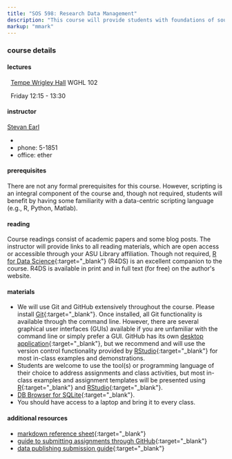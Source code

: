 ```yaml
---
title: "SOS 598: Research Data Management"
description: "This course will provide students with foundations of sound research data management. Upon completion of the course, students will be aware of tools and approaches to effectively manage research data from project inception through publication of both findings and data. Topics include sound data management principles, version control, database concepts, metadata generation, data management plans, research collaboration, and project organization. This is a hands-on course in which students will perform exercises with sample data and/or their own research data. We strongly recommend that students come prepared with their own laptop computer to maximize the learning experience."
markup: "mmark"
---
```


### course details

#### lectures

<font color="#6CA0DC"><i class="fas fa-university fa-lg"></i></font> &nbsp; [Tempe Wrigley Hall](https://tours.asu.edu/tempe/wrigley-hall) WGHL 102

<font color="#6CA0DC"><i class="fas fa-calendar-alt fa-lg"></i></font> &nbsp; Friday 12:15 - 13:30

#### instructor

[Stevan Earl](https://sustainability.asu.edu/person/stevan-earl/) 
- <a href="mailto:stevan.earl@asu.edu" title="email"><i class="fa fa-envelope"></i></a> &nbsp; <a href="https://github.com/SOS598-RDM" title="GitHub"><i class="fa fa-github"></i></a> &nbsp; <a href="https://twitter.com/StevanEarl" title="Twitter"><i class="fa fa-twitter"></i></a>
- phone: 5-1851
- office: ether

<!--
{.table .table-condensed .table-striped .text-left}
<span></span>     | <span></span>    | <span></span>    |  <span></span>      
------------------|------------------|------------------|------------------ 
[Stevan Earl](https://sustainability.asu.edu/person/stevan-earl/) | <a href="mailto:stevan.earl@asu.edu" title="email"><i class="fa fa-envelope"></i></a> &nbsp; <a href="https://github.com/SOS598-RDM" title="GitHub"><i class="fa fa-github"></i></a> &nbsp; <a href="https://twitter.com/StevanEarl" title="Twitter"><i class="fa fa-twitter"></i></a> | TBD
-->
                  
#### prerequisites

There are not any formal prerequisites for this course. However, scripting is
an integral component of the course and, though not required, students will
benefit by having some familiarity with a data-centric scripting language
(e.g., R, Python, Matlab).

#### reading

Course readings consist of academic papers and some blog posts. The instructor
will provide links to all reading materials, which are open access or
accessible through your ASU Library affiliation. Though not required, [R for
Data Science](http://r4ds.had.co.nz/){:target="\_blank"} (R4DS) is an excellent
companion to the course. R4DS is available in print and in full text (for free)
on the author's website.

#### materials

* We will use Git and GitHub extensively throughout the course. Please install [Git](https://git-scm.com/downloads){:target="\_blank"}. Once installed, all Git functionality is available through the command line. However, there are several graphical user interfaces (GUIs) available if you are unfamiliar with the command line or simply prefer a GUI. GitHub has its own [desktop application](https://desktop.github.com/){:target="\_blank"}, but we recommend and will use the version control functionality provided by [RStudio](https://www.rstudio.com/products/rstudio/download/){:target="\_blank"} for most in-class examples and demonstrations.
* Students are welcome to use the tool(s) or programming language of their choice to address assignments and class activities, but most in-class examples and assignment templates will be presented using [R](https://cran.r-project.org/){:target="\_blank"} and [RStudio](https://www.rstudio.com/products/rstudio/download/){:target="\_blank"}.
* [DB Browser for SQLite](http://sqlitebrowser.org/){:target="\_blank"}.
* You should have access to a laptop and bring it to every class.

#### additional resources

* [markdown reference sheet](https://guides.github.com/pdfs/markdown-cheatsheet-online.pdf){:target="\_blank"}
* [guide to submitting assignments through GitHub](https://github.com/SOS598-RDM/assignment_submission_workflow){:target="\_blank"}
* [data publishing submission guide](https://github.com/SOS598-RDM/assignment_submission_workflow/blob/master/data_publication_exercise.md){:target="\_blank"}
